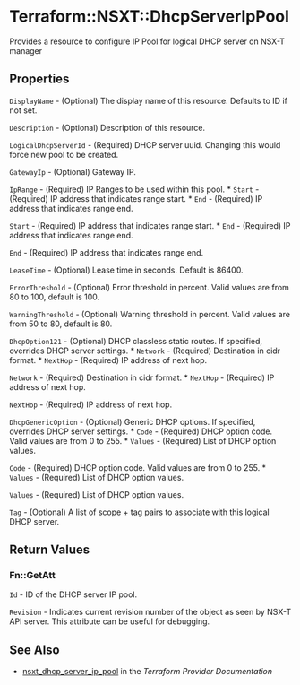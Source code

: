 # Terraform::NSXT::DhcpServerIpPool

Provides a resource to configure IP Pool for logical DHCP server on NSX-T manager

## Properties

`DisplayName` - (Optional) The display name of this resource. Defaults to ID if not set.

`Description` - (Optional) Description of this resource.

`LogicalDhcpServerId` - (Required) DHCP server uuid. Changing this would force new pool to be created.

`GatewayIp` - (Optional) Gateway IP.

`IpRange` - (Required) IP Ranges to be used within this pool. * `Start` - (Required) IP address that indicates range start. * `End` - (Required) IP address that indicates range end.

`Start` - (Required) IP address that indicates range start. * `End` - (Required) IP address that indicates range end.

`End` - (Required) IP address that indicates range end.

`LeaseTime` - (Optional) Lease time in seconds. Default is 86400.

`ErrorThreshold` - (Optional) Error threshold in percent. Valid values are from 80 to 100, default is 100.

`WarningThreshold` - (Optional) Warning threshold in percent. Valid values are from 50 to 80, default is 80.

`DhcpOption121` - (Optional) DHCP classless static routes. If specified, overrides DHCP server settings. * `Network` - (Required) Destination in cidr format. * `NextHop` - (Required) IP address of next hop.

`Network` - (Required) Destination in cidr format. * `NextHop` - (Required) IP address of next hop.

`NextHop` - (Required) IP address of next hop.

`DhcpGenericOption` - (Optional) Generic DHCP options. If specified, overrides DHCP server settings. * `Code` - (Required) DHCP option code. Valid values are from 0 to 255. * `Values` - (Required) List of DHCP option values.

`Code` - (Required) DHCP option code. Valid values are from 0 to 255. * `Values` - (Required) List of DHCP option values.

`Values` - (Required) List of DHCP option values.

`Tag` - (Optional) A list of scope + tag pairs to associate with this logical DHCP server.


## Return Values

### Fn::GetAtt

`Id` - ID of the DHCP server IP pool.

`Revision` - Indicates current revision number of the object as seen by NSX-T API server. This attribute can be useful for debugging.

## See Also

* [nsxt_dhcp_server_ip_pool](https://www.terraform.io/docs/providers/nsxt/r/dhcp_server_ip_pool.html) in the _Terraform Provider Documentation_